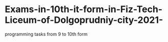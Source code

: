 # Exams-in-10th-it-form-in-Fiz-Tech-Liceum-of-Dolgoprudniy-city-2021-
programming tasks from 9 to 10th form
